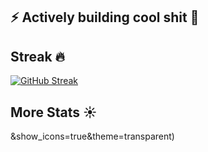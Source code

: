 ## ⚡ Actively building cool shit 👋

## Streak 🔥
[![GitHub Streak](https://github-readme-streak-stats.herokuapp.com?user=admica&theme=dark&border_radius=4.2)](https://git.io/streak-stats)

## More Stats ☀
&show_icons=true&theme=transparent)
